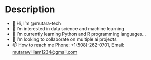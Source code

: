 # Description

- 👋 Hi, I’m @mutara-tech
- 👀 I’m interested in data science and machine learning
- 🌱 I’m currently learning Python and R programming languages...
- 💞️ I’m looking to collaborate on multiple ai projects
- 📫 How to reach me Phone: +1(508)-262-0701, Email: <mutarawilliam1234@gmail.com>
